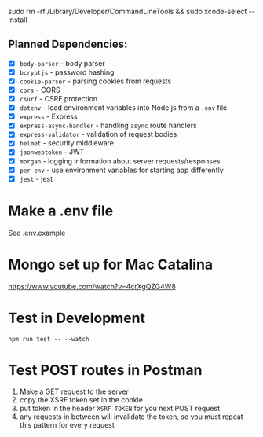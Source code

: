 sudo rm -rf /Library/Developer/CommandLineTools &&
sudo xcode-select --install

## Planned Dependencies:

- [x] `body-parser` - body parser
- [x] `bcryptjs` - password hashing
- [x] `cookie-parser` - parsing cookies from requests
- [x] `cors` - CORS
- [x] `csurf` - CSRF protection
- [x] `dotenv` - load environment variables into Node.js from a `.env` file
- [x] `express` - Express
- [x] `express-async-handler` - handling `async` route handlers
- [x] `express-validator` - validation of request bodies
- [x] `helmet` - security middleware
- [x] `jsonwebtoken` - JWT
- [x] `morgan` - logging information about server requests/responses
- [x] `per-env` - use environment variables for starting app differently
- [x] `jest` - jest

# Make a .env file

See .env.example

# Mongo set up for Mac Catalina

https://www.youtube.com/watch?v=4crXgQZG4W8

# Test in Development

`npm run test -- --watch`

# Test POST routes in Postman

1. Make a GET request to the server
2. copy the XSRF token set in the cookie 
3. put token in the header `XSRF-TOKEN` for you next POST request
4. any requests in between will invalidate the token, so you must repeat this pattern for every request
